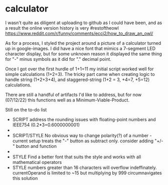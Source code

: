 # calculator

I wasn't quite as diligent at uploading to github as I could have been, and as a result the online version history is very #restoftheowl
https://www.reddit.com/r/funny/comments/eccj2/how_to_draw_an_owl/

As for a process, I styled the project around a picture of a calculator turned up in google-images.  I did have a nice font that mimics a 
7-segment LED character display, but for some unknown reason it displayed the same thing for "-" minus symbols as it did for "." decimal point.

Once I got over the first hurdle of 1+1=11 my initial script worked well for simple calculations (1+2=3).
The tricky part came when creating logic to handle string (1+2+3+4), and staggered-string (1+2 = 3, +4=7, +5=12) calculations. 

There are still a handful of artifacts I'd like to address, but for now (07/12/22) this functions well as a Minimum-Viable-Product.

Still on the to-do list
- SCRIPT address the rounding issues with floating-point numbers and IEEE754 (0.2*3=0.6000000001)
- 
- SCRIPT/STYLE No obvious way to change polarity(?) of a number - current setup treats the "-" button as subtract only.
    consider adding "+/-" button and function
- 
- STYLE Find a better font that suits the style and works with all mathematical operators
- STYLE numbers greater than 16 characters will overflow indeffinately.  
    currentOperand is limited to ~15 but multiplying by 999 circumnavigates this solution
